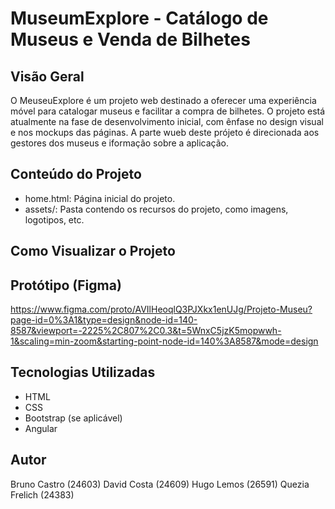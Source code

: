 # MuseumExplore - Catálogo de Museus e Venda de Bilhetes

## Visão Geral

O MeuseuExplore é um projeto web destinado a oferecer uma experiência móvel para catalogar museus e facilitar a compra de bilhetes. 
O projeto está atualmente na fase de desenvolvimento inicial, com ênfase no design visual e nos mockups das páginas.
A parte wueb deste prójeto é direcionada aos gestores dos museus e iformação sobre a aplicação.

## Conteúdo do Projeto

- home.html: Página inicial do projeto.
- assets/: Pasta contendo os recursos do projeto, como imagens, logotipos, etc.

## Como Visualizar o Projeto


## Protótipo (Figma)

https://www.figma.com/proto/AVIlHeoqlQ3PJXkx1enUJg/Projeto-Museu?page-id=0%3A1&type=design&node-id=140-8587&viewport=-2225%2C807%2C0.3&t=5WnxC5jzK5mopwwh-1&scaling=min-zoom&starting-point-node-id=140%3A8587&mode=design


## Tecnologias Utilizadas

- HTML
- CSS
- Bootstrap (se aplicável)
- Angular

## Autor

Bruno Castro (24603) 
David Costa (24609) 
Hugo Lemos (26591) 
Quezia Frelich (24383)